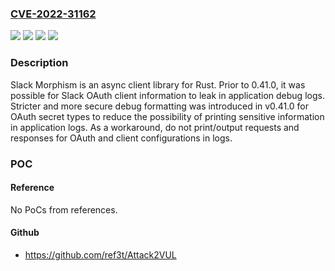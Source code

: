 ### [CVE-2022-31162](https://cve.mitre.org/cgi-bin/cvename.cgi?name=CVE-2022-31162)
![](https://img.shields.io/static/v1?label=Product&message=slack-morphism-rust&color=blue)
![](https://img.shields.io/static/v1?label=Version&message=%3C%200.41.0%20&color=brightgreen)
![](https://img.shields.io/static/v1?label=Vulnerability&message=CWE-1258%3A%20Exposure%20of%20Sensitive%20System%20Information%20Due%20to%20Uncleared%20Debug%20Information&color=brightgreen)
![](https://img.shields.io/static/v1?label=Vulnerability&message=CWE-200%3A%20Exposure%20of%20Sensitive%20Information%20to%20an%20Unauthorized%20Actor&color=brightgreen)

### Description

Slack Morphism is an async client library for Rust. Prior to 0.41.0, it was possible for Slack OAuth client information to leak in application debug logs. Stricter and more secure debug formatting was introduced in v0.41.0 for OAuth secret types to reduce the possibility of printing sensitive information in application logs. As a workaround, do not print/output requests and responses for OAuth and client configurations in logs.

### POC

#### Reference
No PoCs from references.

#### Github
- https://github.com/ref3t/Attack2VUL

